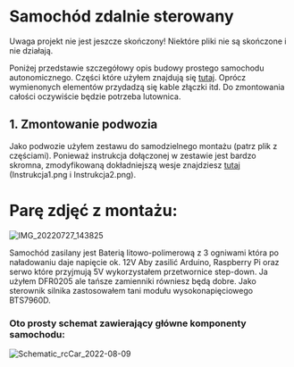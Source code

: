 # Samochód zdalnie sterowany
Uwaga projekt nie jest jeszcze skończony!
Niektóre pliki nie są skończone i nie działają.

Poniżej przedstawie szczegółowy opis budowy prostego samochodu autonomicznego. Części które użyłem znajdują się [tutaj](https://github.com/M1chol/rcCar/blob/main/Inne/czesci.md). Oprócz wymienonych elementów przydadzą się kable złączki itd. Do zmontowania całości oczywiście będzie potrzeba lutownica.

## 1. Zmontowanie podwozia
Jako podwozie użyłem zestawu do samodzielnego montażu (patrz plik z częściami). Ponieważ instrukcja dołączonej w zestawie jest bardzo skromna, zmodyfikowaną dokładniejszą wesje znajdziesz [tutaj](https://github.com/M1chol/rcCar/blob/main/Zdjecia/) (Instrukcja1.png i Instrukcja2.png). 

# Parę zdjęć z montażu:
![IMG_20220727_143825](https://user-images.githubusercontent.com/106252516/184039809-f9397042-ed86-4d5f-9c24-03a827240d34.png)


 Samochód zasilany jest Baterią litowo-polimerową z 3 ogniwami która po naładowaniu daje napięcie ok. 12V Aby zasilić Arduino, Raspberry Pi oraz serwo które przyjmują 5V wykorzystałem przetwornice step-down. Ja użyłem DFR0205 ale tańsze zamienniki równiesz będą dobre. Jako sterownik silnika zastosowałem tani modułu wysokonapięciowego BTS7960D.


### Oto prosty schemat zawierający główne komponenty samochodu:
![Schematic_rcCar_2022-08-09](https://user-images.githubusercontent.com/106252516/183687655-5ca91baa-e46a-4876-8bab-b56d4de04d62.png)
